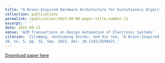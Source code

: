 ```yaml
---
title: "A Brain-Inspired Hardware Architecture for Evolutionary Algorithms Based on Memristive Arrays"
collection: publications
permalink: /publication/2023-09-09-paper-title-number-11
excerpt: ' '
date: 2023-09-11
venue: 'ACM Transactions on Design Automation of Electronic Systems'
citation: 'ZiluWang, <b>Xinming Shi<b>, and Xin Yao, "A Brain-Inspired Hardware Architecture for Evolutionary Algorithms Based on Memristive Arrays,"  <i>ACM Transactions on Design Automation of Electronic Systems</i>, vol.
28, no. 5, pp. 32, Sep. 2023, doi: 10.1145/3598421.'
---
```

 

[Download paper here](https://github.com/embeddedsky/xinmingshi.github.io/raw/master/files/paper11.pdf)

